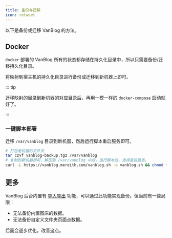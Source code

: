```yaml
---
title: 备份与迁移
icon: retweet
---
```


以下是备份或迁移 VanBlog 的方法。

## Docker

`docker` 部署的 VanBlog 所有的状态都存储在持久化目录中，所以只需要备份/迁移持久化目录。

将映射到宿主机的持久化目录进行备份或迁移到新机器上即可。

::: tip

迁移映射的目录到新机器的对应目录后，再用一模一样的 `docker-compose` 启动就好了。

:::

### 一键脚本部署

迁移 `/var/vanblog` 目录到新机器，然后运行脚本重启服务即可。

```bash
# 打包老机器的文件夹
tar czvf vanblog-backup.tgz /var/vanblog
# 复制到新机器即可，解压到 /var/vanblog 中后，运行脚本后，选择重启服务。
curl -L https://vanblog.mereith.com/vanblog.sh -o vanblog.sh && chmod +x vanblog.sh && ./vanblog.sh
```

## 更多

VanBlog 后台内置有 [导入导出](../advanced/backup.md) 功能，可以通过此功能实现备份。但当前有一些局限：

- 无法备份内置图床的数据。
- 无法备份自定义文件夹页面点数据。

后面会逐步优化，改善这点。

